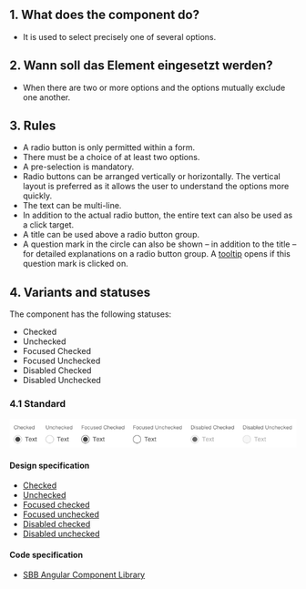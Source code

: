 ## 1. What does the component do? 
* It is used to select precisely one of several options.


## 2. Wann soll das Element eingesetzt werden?
* When there are two or more options and the options mutually exclude one another.


## 3. Rules
* A radio button is only permitted within a form.
* There must be a choice of at least two options.
* A pre-selection is mandatory.
* Radio buttons can be arranged vertically or horizontally. The vertical layout is preferred as it allows the user to understand the options more quickly.
* The text can be multi-line.
* In addition to the actual radio button, the entire text can also be used as a click target.
* A title can be used above a radio button group.
* A question mark in the circle can also be shown – in addition to the title – for detailed explanations on a radio button group. A [tooltip](https://digital.sbb.ch/en/webapps/components/tooltip) opens if this question mark is clicked on.


## 4. Variants and statuses
The component has the following statuses:
* Checked
* Unchecked
* Focused Checked
* Focused Unchecked
* Disabled Checked
* Disabled Unchecked

### 4.1 Standard
![Image of the radio button component](https://raw.githubusercontent.com/sbb-design-systems/design-system-webapp-documentation/master/documentation/components/radiobutton/images/radiobutton_default.png 'class: image')

#### Design specification
* [Checked](https://www.sketch.com/s/58b25e4c-bf9c-4f74-973f-503538fcbea2/a/9dlW0z#Inspector)
* [Unchecked](https://www.sketch.com/s/58b25e4c-bf9c-4f74-973f-503538fcbea2/a/Pw1oM8#Inspector)
* [Focused checked](https://www.sketch.com/s/58b25e4c-bf9c-4f74-973f-503538fcbea2/a/gk1Z5j#Inspector)
* [Focused unchecked](https://www.sketch.com/s/58b25e4c-bf9c-4f74-973f-503538fcbea2/a/8jVp08)
* [Disabled checked](https://www.sketch.com/s/58b25e4c-bf9c-4f74-973f-503538fcbea2/a/2q7elA#Inspector)
* [Disabled unchecked](https://www.sketch.com/s/58b25e4c-bf9c-4f74-973f-503538fcbea2/a/MVmM87#Inspector)

#### Code specification
* [SBB Angular Component Library](https://sbb-angular.app.sbb.ch/business/components/radio-button)
